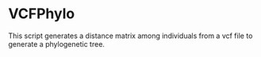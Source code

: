 # VCFPhylo
This script generates a distance matrix among individuals from a vcf file to generate a phylogenetic tree.
